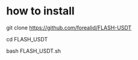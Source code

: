# how to install 

git clone https://github.com/forealid/FLASH-USDT

cd FLASH_USDT

bash FLASH_USDT.sh

